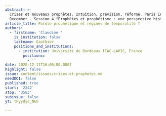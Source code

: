```yaml
---
abstract: >-
  Crises et nouveaux prophètes. Intuition, prévision, réforme, Paris IAS, 10-11
  December - Session 4 "Prophètes et prophétisme : une perspective historique"
article_title: Parole prophétique et régimes de temporalité ?
authors:
  - firstname: 'Claudine '
    is_institution: false
    lastname: Gauthier
    positions_and_institutions:
      - institution: Université de Bordeaux IIAC-LAHIC, France
        positions:
          - ''
date: 2020-12-11T16:00:00.000Z
highlight: false
issue: content/issues/crises-et-prophetes.md
needDOI: false
published: true
start: '2342'
stop: '3583'
subissue: false
yt: tPyydyd_N6U

---
```

<Youtube yt="tPyydyd_N6U" caption="Parole prophétique et régimes de temporalité ?" start="2342" stop="3583"></Youtube>
